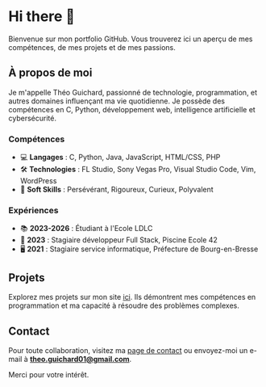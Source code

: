 
# Hi there 👋

Bienvenue sur mon portfolio GitHub. Vous trouverez ici un aperçu de mes compétences, de mes projets et de mes passions.

## À propos de moi

Je m'appelle Théo Guichard, passionné de technologie, programmation, et autres domaines influençant ma vie quotidienne. Je possède des compétences en C, Python, développement web, intelligence artificielle et cybersécurité.

### Compétences

- 💻 **Langages** : C, Python, Java, JavaScript, HTML/CSS, PHP
- 🛠️ **Technologies** : FL Studio, Sony Vegas Pro, Visual Studio Code, Vim, WordPress
- 🌟 **Soft Skills** : Persévérant, Rigoureux, Curieux, Polyvalent

### Expériences

- 📚 **2023-2026** : Étudiant à l'Ecole LDLC
- 💼 **2023** : Stagiaire développeur Full Stack, Piscine Ecole 42
- 🖥️ **2021** : Stagiaire service informatique, Préfecture de Bourg-en-Bresse

## Projets

Explorez mes projets sur mon site [ici](https://the02004.github.io/Portfolio-GitHub/index.html). Ils démontrent mes compétences en programmation et ma capacité à résoudre des problèmes complexes.

## Contact

Pour toute collaboration, visitez ma [page de contact](https://the02004.github.io/Portfolio-GitHub/Contact.html) ou envoyez-moi un e-mail à **theo.guichard01@gmail.com**.

Merci pour votre intérêt.
